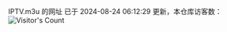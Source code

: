 IPTV.m3u 的网址 已于 2024-08-24 06:12:29 更新，本仓库访客数：![Visitor's Count](https://profile-counter.glitch.me/hero1898_tv/count.svg)
